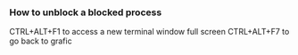 ### How to unblock a blocked process

CTRL+ALT+F1 to access a new terminal window full screen 
CTRL+ALT+F7 to go back to grafic 

